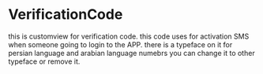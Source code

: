 # VerificationCode
this is customview for verification code. this code uses for activation SMS when someone going to login to the APP.
there is a typeface on it for persian language and arabian language numebrs 
you can change it to other typeface or remove it.
